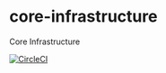 # core-infrastructure
Core Infrastructure


[![CircleCI](https://circleci.com/gh/mit945/core-infrastructure.svg?style=shield)](https://circleci.com/gh/mit945/core-infrastrucure)
